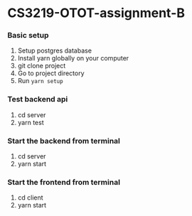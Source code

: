 # CS3219-OTOT-assignment-B

### Basic setup
1. Setup postgres database
2. Install yarn globally on your computer
3. git clone project
4. Go to project directory
5. Run `yarn setup`


### Test backend api
1. cd server
2. yarn test


### Start the backend from terminal
1. cd server
2. yarn start


### Start the frontend from terminal
1. cd client
2. yarn start
